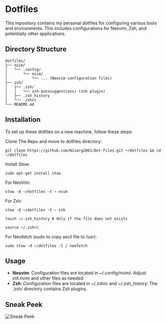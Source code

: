# Dotfiles
This repository contains my personal dotfiles for configuring various tools and environments. This includes configurations for Neovim, Zsh, and potentially other applications.

## Directory Structure

```
dotfiles/
├── nvim/
│   └── .config/
│       └── nvim/ 
│           └── ... (Neovim configuration files)
├── zsh/
│   ├── .zsh/
│   │   └── zsh-autosuggestions/ (zsh plugin)
│   ├── .zsh_history
│   └── .zshrc
└── README.md
```

## Installation
To set up these dotfiles on a new machine, follow these steps:

Clone The Repo and move to dotfiles directory:
```
git clone https://github.com/Nisarg2061/Dot-Files.git ~/dotfiles && cd ~/dotfiles
```

Install Stow:
```
sudo apt-get install stow 
```

For NeoVim:
```
stow -d ~/dotfiles -t ~ nvim
```

For Zsh:
```
stow -d ~/dotfiles -t ~ zsh
```

```
touch ~/.zsh_history # Only if the file does not exists
```

```
source ~/.zshrc
```

For Neofetch (sudo to copy ascii file to /usr):
```
sudo stow -d ~/dotfiles -t / neofetch 
```

## Usage
- **Neovim**: Configuration files are located in ~/.config/nvim/. Adjust init.nvim and other files as needed.
- **Zsh**: Configuration files are located in ~/.zshrc and ~/.zsh_history. The .zsh/ directory contains Zsh plugins.


## Sneak Peek
![Sneak Peek](https://github.com/user-attachments/assets/70b7227c-b475-4ef6-a82a-9c19b6a0d00a)
